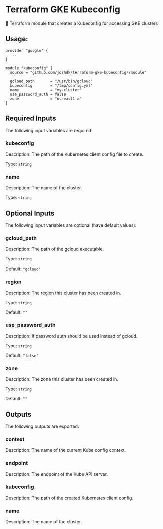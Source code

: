 # Terraform GKE Kubeconfig

📝 Terraform module that creates a Kubeconfig for accessing GKE clusters

## Usage:

```hcl
provider "google" {
  ...
}

module "kubeconfig" {
  source = "github.com/joshdk/terraform-gke-kubeconfig//module"

  gcloud_path       = "/usr/bin/gcloud"
  kubeconfig        = "/tmp/config.yml"
  name              = "my-cluster"
  use_password_auth = false
  zone              = "us-east1-a"
}
```

## Required Inputs

The following input variables are required:

### kubeconfig

Description: The path of the Kubernetes client config file to create.

Type: `string`

### name

Description: The name of the cluster.

Type: `string`

## Optional Inputs

The following input variables are optional (have default values):

### gcloud\_path

Description: The path of the gcloud executable.

Type: `string`

Default: `"gcloud"`

### region

Description: The region this cluster has been created in.

Type: `string`

Default: `""`

### use\_password\_auth

Description: If password auth should be used instead of gcloud.

Type: `string`

Default: `"false"`

### zone

Description: The zone this cluster has been created in.

Type: `string`

Default: `""`

## Outputs

The following outputs are exported:

### context

Description: The name of the current Kube config context.

### endpoint

Description: The endpoint of the Kube API server.

### kubeconfig

Description: The path of the created Kubernetes client config.

### name

Description: The name of the cluster.

